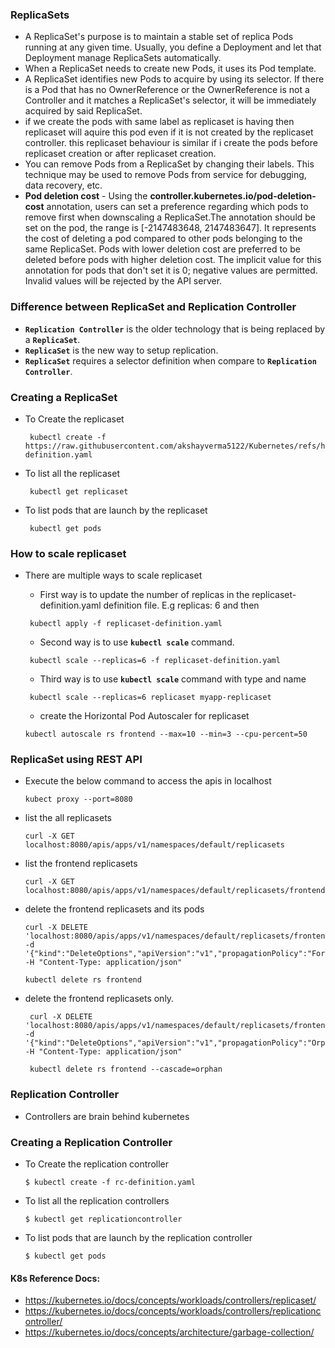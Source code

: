 ### ReplicaSets
- A ReplicaSet's purpose is to maintain a stable set of replica Pods running at any given time. Usually, you define a Deployment and let that Deployment manage ReplicaSets automatically.
- When a ReplicaSet needs to create new Pods, it uses its Pod template.
- A ReplicaSet identifies new Pods to acquire by using its selector. If there is a Pod that has no OwnerReference or the OwnerReference is not a Controller and it matches a ReplicaSet's selector, it will be immediately acquired by said ReplicaSet.
- if we create the pods with same label as replicaset is having then replicaset will aquire this pod even if it is not created by the replicaset controller. this replicaset behaviour is similar if i create the pods before replicaset creation or after replicaset creation.
- You can remove Pods from a ReplicaSet by changing their labels. This technique may be used to remove Pods from service for debugging, data recovery, etc.
- **Pod deletion cost** - Using the **controller.kubernetes.io/pod-deletion-cost** annotation, users can set a preference regarding which pods to remove first when downscaling a ReplicaSet.The annotation should be set on the pod, the range is [-2147483648, 2147483647]. It represents the cost of deleting a pod compared to other pods belonging to the same ReplicaSet. Pods with lower deletion cost are preferred to be deleted before pods with higher deletion cost. The implicit value for this annotation for pods that don't set it is 0; negative values are permitted. Invalid values will be rejected by the API server.
  
### Difference between ReplicaSet and Replication Controller
- **`Replication Controller`** is the older technology that is being replaced by a **`ReplicaSet`**.
- **`ReplicaSet`** is the new way to setup replication.
- **`ReplicaSet`** requires a selector definition when compare to **`Replication Controller`**.
  
### Creating a ReplicaSet
     
  - To Create the replicaset
    ```
     kubectl create -f https://raw.githubusercontent.com/akshayverma5122/Kubernetes/refs/heads/master/cka/core%20concept/manifest/replicaset-definition.yaml
    ```
  - To list all the replicaset
    ```
     kubectl get replicaset
    ```
  - To list pods that are launch by the replicaset
    ```
     kubectl get pods
    ```
### How to scale replicaset
- There are multiple ways to scale replicaset
  - First way is to update the number of replicas in the replicaset-definition.yaml definition file. E.g replicas: 6 and then 

  ```
   kubectl apply -f replicaset-definition.yaml
  ```
  - Second way is to use **`kubectl scale`** command.
  ```
   kubectl scale --replicas=6 -f replicaset-definition.yaml
  ```
  - Third way is to use **`kubectl scale`** command with type and name
  ```
   kubectl scale --replicas=6 replicaset myapp-replicaset
  ```
  - create the Horizontal Pod Autoscaler for replicaset
  ```
  kubectl autoscale rs frontend --max=10 --min=3 --cpu-percent=50

### ReplicaSet using REST API
- Execute the below command to access the apis in localhost
  ```
  kubect proxy --port=8080
  ```
- list the all replicasets
  ```
  curl -X GET localhost:8080/apis/apps/v1/namespaces/default/replicasets
  ```
- list the frontend replicasets
  ```
  curl -X GET localhost:8080/apis/apps/v1/namespaces/default/replicasets/frontend
  ```
- delete the frontend replicasets and its pods 
  ```
  curl -X DELETE  'localhost:8080/apis/apps/v1/namespaces/default/replicasets/frontend'   -d '{"kind":"DeleteOptions","apiVersion":"v1","propagationPolicy":"Foreground"}'   -H "Content-Type: application/json"

  kubectl delete rs frontend
  ```
- delete the frontend replicasets only.
  ```
   curl -X DELETE  'localhost:8080/apis/apps/v1/namespaces/default/replicasets/frontend' -d '{"kind":"DeleteOptions","apiVersion":"v1","propagationPolicy":"Orphan"}' -H "Content-Type: application/json"

   kubectl delete rs frontend --cascade=orphan
  ```    
### Replication Controller 
- Controllers are brain behind kubernetes
  
### Creating a Replication Controller
  - To Create the replication controller
    ```
    $ kubectl create -f rc-definition.yaml
    ```
  - To list all the replication controllers
    ```
    $ kubectl get replicationcontroller
    ```
  - To list pods that are launch by the replication controller
    ```
    $ kubectl get pods
    ```    
#### K8s Reference Docs:
- https://kubernetes.io/docs/concepts/workloads/controllers/replicaset/
- https://kubernetes.io/docs/concepts/workloads/controllers/replicationcontroller/
- https://kubernetes.io/docs/concepts/architecture/garbage-collection/
